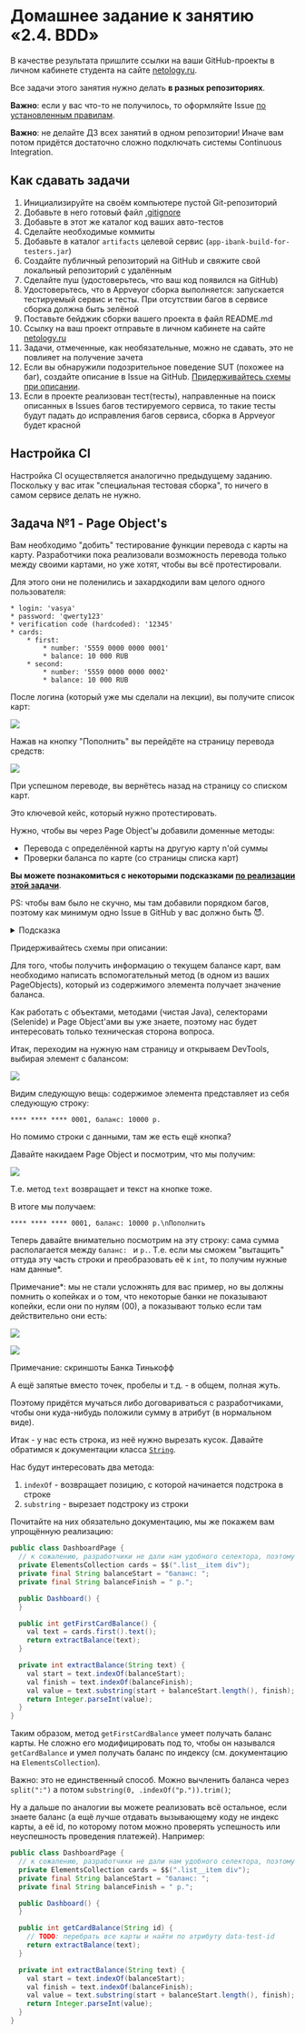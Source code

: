 

# Домашнее задание к занятию «2.4. BDD»

В качестве результата пришлите ссылки на ваши GitHub-проекты в личном кабинете студента на сайте [netology.ru](https://netology.ru).

Все задачи этого занятия нужно делать **в разных репозиториях**.

**Важно**: если у вас что-то не получилось, то оформляйте Issue [по установленным правилам](../report-requirements.md).

**Важно**: не делайте ДЗ всех занятий в одном репозитории! Иначе вам потом придётся достаточно сложно подключать системы Continuous Integration.

## Как сдавать задачи

1. Инициализируйте на своём компьютере пустой Git-репозиторий
1. Добавьте в него готовый файл [.gitignore](../.gitignore)
1. Добавьте в этот же каталог код ваших авто-тестов
1. Сделайте необходимые коммиты
1. Добавьте в каталог `artifacts` целевой сервис (`app-ibank-build-for-testers.jar`)
1. Создайте публичный репозиторий на GitHub и свяжите свой локальный репозиторий с удалённым
1. Сделайте пуш (удостоверьтесь, что ваш код появился на GitHub)
1. Удостоверьтесь, что в Appveyor сборка выполняется: запускается тестируемый сервис и тесты. При отсутствии багов в сервисе сборка должна быть зелёной
1. Поставьте бейджик сборки вашего проекта в файл README.md
1. Ссылку на ваш проект отправьте в личном кабинете на сайте [netology.ru](https://netology.ru)
1. Задачи, отмеченные, как необязательные, можно не сдавать, это не повлияет на получение зачета
1. Если вы обнаружили подозрительное поведение SUT (похожее на баг), создайте описание в Issue на GitHub. [Придерживайтесь схемы при описании](../report-requirements.md).
1. Если в проекте реализован тест(тесты), направленные на поиск описанных в Issues багов тестируемого сервиса, то такие тесты будут падать до исправления багов сервиса, сборка в Appveyor будет красной

## Настройка CI

Настройка CI осуществляется аналогично предыдущему заданию. Поскольку у вас итак "специальная тестовая сборка", то ничего в самом сервисе делать не нужно.

## Задача №1 - Page Object's

Вам необходимо "добить" тестирование функции перевода с карты на карту. Разработчики пока реализовали возможность перевода только между своими картами, но уже хотят, чтобы вы всё протестировали.

Для этого они не поленились и захардкодили вам целого одного пользователя:
```
* login: 'vasya'
* password: 'qwerty123'
* verification code (hardcoded): '12345'
* cards:
    * first:
        * number: '5559 0000 0000 0001'
        * balance: 10 000 RUB
    * second:
        * number: '5559 0000 0000 0002'
        * balance: 10 000 RUB
```

После логина (который уже мы сделали на лекции), вы получите список карт:

![](pic/cards.png)

Нажав на кнопку "Пополнить" вы перейдёте на страницу перевода средств:

![](pic/transfer.png)

При успешном переводе, вы вернётесь назад на страницу со списком карт.

Это ключевой кейс, который нужно протестировать.

Нужно, чтобы вы через Page Object'ы добавили доменные методы:
* Перевода с определённой карты на другую карту n'ой суммы
* Проверки баланса по карте (со страницы списка карт)

**Вы можете познакомиться с некоторыми подсказками [по реализации этой задачи](balance.md)**.

PS: чтобы вам было не скучно, мы там добавили порядком багов, поэтому как минимум одно Issue в GitHub у вас должно быть 😈.

<details>
    <summary>Подсказка</summary>

    Обратите внимание на то, что ваши тесты должны проходить целиком (т.е. весь набор тестов). Мы как всегда заложили там небольшую ловушку, чтобы вам не было скучно 😈.
    
    Не закладывайтесь на то, что на картах для каждого теста всегда одна и та же фиксированная сумма, подумайте, как работать с SUT так, чтобы не приходилось её (SUT) перезапускать для каждого теста.
</details>

Придерживайтесь схемы при описании:

Для того, чтобы получить информацию о текущем балансе карт, вам необходимо написать вспомогательный метод (в одном из ваших PageObjects), который из содержимого элемента получает значение баланса.

Как работать с объектами, методами (чистая Java), селекторами (Selenide) и Page Object'ами вы уже знаете, поэтому нас будет интересовать только техническая сторона вопроса.

Итак, переходим на нужную нам страницу и открываем DevTools, выбирая элемент с балансом:

![](pic/DOM.png)

Видим следующую вещь: содержимое элемента представляет из себя следующую строку:

```
**** **** **** 0001, баланс: 10000 р.
```

Но помимо строки с данными, там же есть ещё кнопка?

Давайте накидаем Page Object и посмотрим, что мы получим:

![](pic/text.png)

Т.е. метод `text` возвращает и текст на кнопке тоже.

В итоге мы получаем:
```
**** **** **** 0001, баланс: 10000 р.\nПополнить
```

Теперь давайте внимательно посмотрим на эту строку: сама сумма располагается между `баланс: ` и `р.`. Т.е. если мы сможем "вытащить" оттуда эту часть строки и преобразовать её к `int`, то получим нужные нам данные*.

Примечание*: мы не стали усложнять для вас пример, но вы должны помнить о копейках и о том, что некоторые банки не показывают копейки, если они по нулям (00), а показывают только если там действительно они есть:

![](pic/with-kopecks.png)

![](pic/without-kopecks.png)

Примечание: скриншоты Банка Тинькофф

А ещё запятые вместо точек, пробелы и т.д. - в общем, полная жуть.

Поэтому придётся мучаться либо договариваться с разработчиками, чтобы они куда-нибудь положили сумму в атрибут (в нормальном виде).

Итак - у нас есть строка, из неё нужно вырезать кусок. Давайте обратимся к документации класса [`String`](https://docs.oracle.com/en/java/javase/11/docs/api/java.base/java/lang/String.html).

Нас будут интересовать два метода:
1. `indexOf` - возвращает позицию, с которой начинается подстрока в строке
1. `substring` - вырезает подстроку из строки

Почитайте на них обязательно документацию, мы же покажем вам упрощённую реализацию:
```java
public class DashboardPage {
  // к сожалению, разработчики не дали нам удобного селектора, поэтому так
  private ElementsCollection cards = $$(".list__item div");
  private final String balanceStart = "баланс: ";
  private final String balanceFinish = " р.";

  public Dashboard() {
  }

  public int getFirstCardBalance() {
    val text = cards.first().text();
    return extractBalance(text);
  }

  private int extractBalance(String text) {
    val start = text.indexOf(balanceStart);
    val finish = text.indexOf(balanceFinish);
    val value = text.substring(start + balanceStart.length(), finish);
    return Integer.parseInt(value);
  }
}
```

Таким образом, метод `getFirstCardBalance` умеет получать баланс карты. Не сложно его модифицировать под то, чтобы он назывался `getCardBalance` и умел получать баланс по индексу (см. документацию на `ElementsCollection`).

Важно: это не единственный способ. Можно вычленить баланса через `split(":")` а потом `substring(0, .indexOf("р.")).trim()`;

Ну а дальше по аналогии вы можете реализовать всё остальное, если знаете баланс (а ещё лучше отдавать вызывающему коду не индекс карты, а её id, по которому потом можно проверять успешность или неуспешность проведения платежей). Например:

```java
public class DashboardPage {
  // к сожалению, разработчики не дали нам удобного селектора, поэтому так
  private ElementsCollection cards = $$(".list__item div");
  private final String balanceStart = "баланс: ";
  private final String balanceFinish = " р.";

  public Dashboard() {
  }

  public int getCardBalance(String id) {
    // TODO: перебрать все карты и найти по атрибуту data-test-id
    return extractBalance(text);
  }

  private int extractBalance(String text) {
    val start = text.indexOf(balanceStart);
    val finish = text.indexOf(balanceFinish);
    val value = text.substring(start + balanceStart.length(), finish);
    return Integer.parseInt(value);
  }
}
```